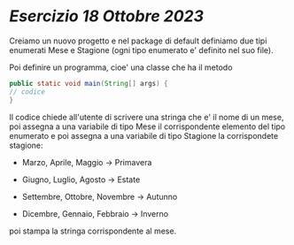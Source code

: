 # *Esercizio 18 Ottobre 2023*

Creiamo un nuovo progetto e nel package di default definiamo due tipi enumerati Mese e Stagione (ogni tipo enumerato e' definito nel suo file).

Poi definire un programma, cioe' una classe  che ha il metodo

```java
public static void main(String[] args) {
// codice
}
```



Il codice chiede all'utente di scrivere una stringa che e' il nome di un mese, poi assegna a una variabile di tipo Mese il corrispondente elemento del tipo enumerato e poi assegna a una variabile di tipo Stagione la corrispondete stagione:

- Marzo, Aprile, Maggio -> Primavera

- Giugno, Luglio, Agosto -> Estate

- Settembre, Ottobre, Novembre -> Autunno

- Dicembre, Gennaio, Febbraio -> Inverno

poi stampa la stringa corrispondente al mese.